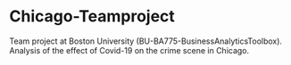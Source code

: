 # Chicago-Teamproject
Team project at Boston University (BU-BA775-BusinessAnalyticsToolbox). Analysis of the effect of Covid-19 on the crime scene in Chicago.
